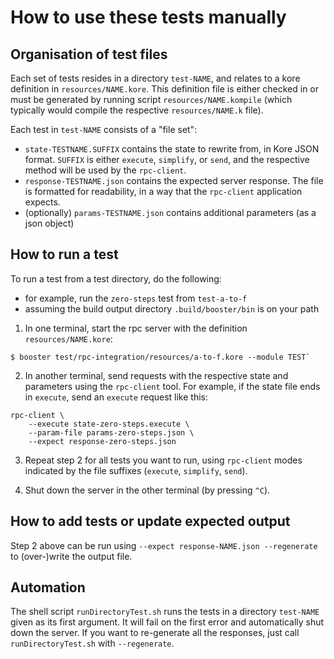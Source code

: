 # How to use these tests manually

## Organisation of test files

Each set of tests resides in a directory `test-NAME`, and relates to a kore definition in `resources/NAME.kore`. This definition file is either checked in or must be generated by running script `resources/NAME.kompile` (which typically would compile the respective `resources/NAME.k` file).

Each test in `test-NAME` consists of a "file set":

* `state-TESTNAME.SUFFIX` contains the state to rewrite from, in Kore JSON format. `SUFFIX` is either `execute`, `simplify`, or `send`, and the respective method will be used by the `rpc-client`.
* `response-TESTNAME.json` contains the expected server response. The file is formatted for readability, in a way that the `rpc-client` application expects.
* (optionally) `params-TESTNAME.json` contains additional parameters (as a json object)

## How to run a test

To run a test from a test directory, do the following:

- for example, run the `zero-steps` test from `test-a-to-f`
- assuming the build output directory `.build/booster/bin` is on your path

1) In one terminal, start the rpc server with the definition `resources/NAME.kore`:

```
$ booster test/rpc-integration/resources/a-to-f.kore --module TEST`
```

2) In another terminal, send requests with the respective state and parameters using the `rpc-client` tool. For example, if the state file ends in `execute`, send an `execute` request like this:

```
rpc-client \
    --execute state-zero-steps.execute \
    --param-file params-zero-steps.json \
    --expect response-zero-steps.json
```

3) Repeat step 2 for all tests you want to run, using `rpc-client` modes indicated by the file suffixes (`execute`, `simplify`, `send`).

4) Shut down the server in the other terminal (by pressing `^C`).

## How to add tests or update expected output

Step 2 above can be run using `--expect response-NAME.json --regenerate` to (over-)write the output file.

## Automation

The shell script `runDirectoryTest.sh` runs the tests in a directory `test-NAME` given as its first argument. It will fail on the first error and automatically shut down the server. If you want to re-generate all the responses, just call `runDirectoryTest.sh` with `--regenerate`.
